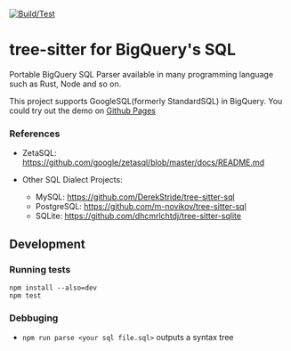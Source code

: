 
[![Build/Test](https://github.com/TKNGUE/tree-sitter-sql-bigquery/actions/workflows/ci.yml/badge.svg)](https://github.com/TKNGUE/tree-sitter-sql-bigquery/actions/workflows/ci.yml)

# tree-sitter for BigQuery's SQL

Portable BigQuery SQL Parser available in many programming language such as Rust, Node and so on.

This project supports GoogleSQL(formerly StandardSQL) in BigQuery.
You could try out the demo on [Github Pages](https://takegue.github.io/tree-sitter-sql-bigquery/)

### References

- ZetaSQL: https://github.com/google/zetasql/blob/master/docs/README.md

- Other SQL Dialect Projects:
  - MySQL: https://github.com/DerekStride/tree-sitter-sql
  - PostgreSQL: https://github.com/m-novikov/tree-sitter-sql
  - SQLite: https://github.com/dhcmrlchtdj/tree-sitter-sqlite

## Development

### Running tests

```
npm install --also=dev
npm test
```

### Debbuging

- `npm run parse <your sql file.sql>` outputs a syntax tree
